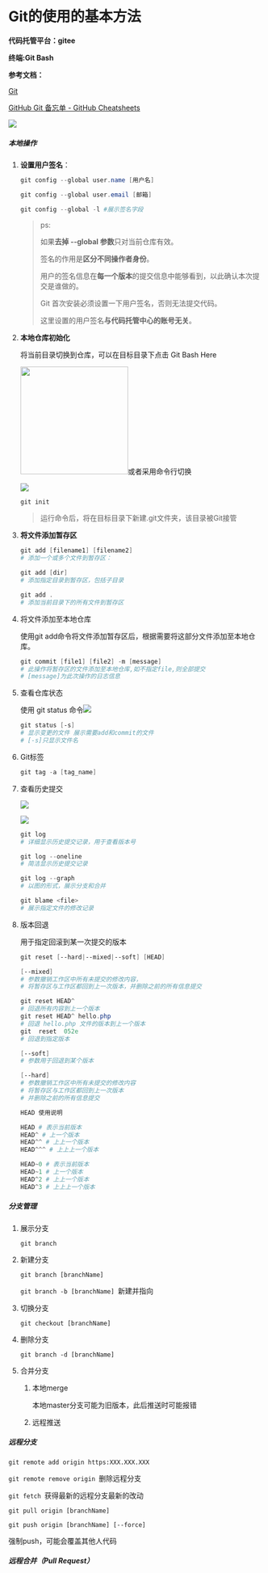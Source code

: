 # Git的使用的基本方法

**代码托管平台：gitee**

**终端:Git Bash**

**参考文档：**

[Git](https://git-scm.com/)

[GitHub Git 备忘单 - GitHub Cheatsheets](https://training.github.com/downloads/zh_CN/github-git-cheat-sheet/)

![](C:\Users\Leonx\AppData\Roaming\marktext\images\2023-06-26-13-46-05-image.png)

##### 本地操作

1. **设置用户签名**：
   
   ```powershell
   git config --global user.name [用户名]
   
   git config --global user.email [邮箱]
   
   git config --global -l #展示签名字段
   ```
   
   > ps:
   > 
   > 如果**去掉 --global 参数**只对当前仓库有效。
   > 
   > 签名的作用是**区分不同操作者身份**。
   > 
   > 用户的签名信息在**每一个版本**的提交信息中能够看到，以此确认本次提交是谁做的。
   > 
   > Git 首次安装必须设置一下用户签名，否则无法提交代码。
   > 
   > 这里设置的用户签名**与代码托管中心的账号无关**。

2. **本地仓库初始化**
   
   将当前目录切换到仓库，可以在目标目录下点击 Git Bash Here
   
   <img title="" src="file:///C:/Users/Leonx/AppData/Roaming/marktext/images/2023-06-26-12-49-07-image.png" alt="" width="213" data-align="center">或者采用命令行切换
   
   ![](C:\Users\Leonx\AppData\Roaming\marktext\images\2023-06-26-12-50-36-image.png)
   
   ```powershell
   git init    
   ```
   
   > 运行命令后，将在目标目录下新建.git文件夹，该目录被Git接管

3. **将文件添加暂存区**
   
   ```powershell
   git add [filename1] [filename2]
   # 添加一个或多个文件到暂存区：
   
   git add [dir] 
   # 添加指定目录到暂存区，包括子目录 
   
   git add .
   # 添加当前目录下的所有文件到暂存区
   ```

4. 将文件添加至本地仓库
   
   使用git add命令将文件添加暂存区后，根据需要将这部分文件添加至本地仓库。
   
   ```powershell
   git commit [file1] [file2] -m [message] 
   # 此操作将暂存区的文件添加至本地仓库,如不指定file,则全部提交
   # [message]为此次操作的日志信息
   ```

5. 查看仓库状态
   
   使用 git status 命令![](C:\Users\Leonx\AppData\Roaming\marktext\images\2023-06-26-13-35-59-image.png)
   
   ```powershell
   git status [-s] 
   # 显示变更的文件 展示需要add和commit的文件
   # [-s]只显示文件名
   ```

6. Git标签
   
   ```powershell
   git tag -a [tag_name]
   ```

7. 查看历史提交
   
   ![](C:\Users\Leonx\AppData\Roaming\marktext\images\2023-06-26-13-40-11-image.png)
   
   ![](C:\Users\Leonx\AppData\Roaming\marktext\images\2023-06-26-13-39-47-image.png)
   
   ```powershell
   git log 
   # 详细显示历史提交记录，用于查看版本号
   
   git log --oneline 
   # 简洁显示历史提交记录
   
   git log --graph
   # 以图的形式，展示分支和合并
   
   git blame <file>
   # 展示指定文件的修改记录
   ```

8. 版本回退
   
   用于指定回滚到某一次提交的版本
   
   ```powershell
   git reset [--hard|--mixed|--soft] [HEAD]
   
   [--mixed]
   # 参数撤销工作区中所有未提交的修改内容，
   # 将暂存区与工作区都回到上一次版本，并删除之前的所有信息提交
   
   git reset HEAD^           
   # 回退所有内容到上一个版本  
   git reset HEAD^ hello.php 
   # 回退 hello.php 文件的版本到上一个版本  
   git  reset  052e           
   # 回退到指定版本
   
   [--soft] 
   # 参数用于回退到某个版本
   
   [--hard] 
   # 参数撤销工作区中所有未提交的修改内容
   # 将暂存区与工作区都回到上一次版本
   # 并删除之前的所有信息提交
   ```
   
   ```powershell
   HEAD 使用说明
   
   HEAD # 表示当前版本
   HEAD^ # 上一个版本
   HEAD^^ # 上上一个版本
   HEAD^^^ # 上上上一个版本
   
   HEAD~0 # 表示当前版本
   HEAD~1 # 上一个版本
   HEAD^2 # 上上一个版本
   HEAD^3 # 上上上一个版本
   ```

##### 分支管理

1. 展示分支
   
   `git branch`

2. 新建分支
   
   `git branch [branchName]`
   
   `git branch -b [branchName] `新建并指向

3. 切换分支
   
   `git checkout [branchName]`

4. 删除分支
   
   `git branch -d [branchName]`

5. 合并分支
   
   1. 本地merge
      
      本地master分支可能为旧版本，此后推送时可能报错
   
   2. 远程推送

##### 远程分支

 `git remote add origin https:XXX.XXX.XXX`

`git remote remove origin `删除远程分支

`git fetch `获得最新的远程分支最新的改动

`git pull origin [branchName]`

`git push origin [branchName] [--force]`

强制push，可能会覆盖其他人代码

##### 远程合并（Pull Request）
